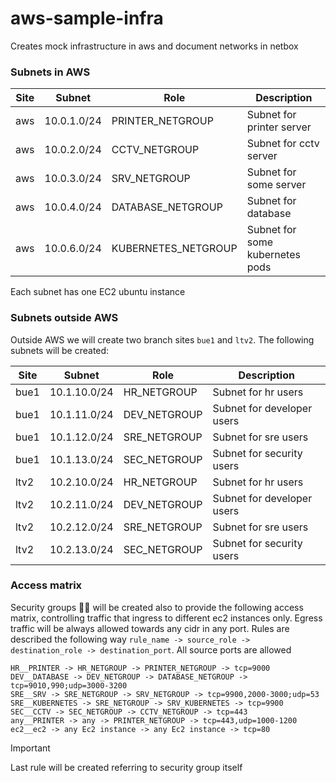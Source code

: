 # aws-sample-infra

Creates mock infrastructure in aws and document networks in netbox

### Subnets in AWS
| Site | Subnet | Role | Description
| --- | --- | --- | --- |
| aws | 10.0.1.0/24 | PRINTER_NETGROUP | Subnet for printer server|
| aws | 10.0.2.0/24 | CCTV_NETGROUP | Subnet for cctv server|
| aws | 10.0.3.0/24 | SRV_NETGROUP | Subnet for some server|
| aws | 10.0.4.0/24 | DATABASE_NETGROUP | Subnet for database |
| aws | 10.0.6.0/24 | KUBERNETES_NETGROUP | Subnet for some kubernetes pods |

Each subnet has one EC2 ubuntu instance

### Subnets outside AWS
Outside AWS we will create two branch sites `bue1` and `ltv2`. The following subnets will be created:

| Site | Subnet | Role | Description
| --- | --- | --- | --- |
| bue1 | 10.1.10.0/24 | HR_NETGROUP | Subnet for hr users|
| bue1 | 10.1.11.0/24 | DEV_NETGROUP | Subnet for developer users|
| bue1 | 10.1.12.0/24 | SRE_NETGROUP | Subnet for sre users|
| bue1 | 10.1.13.0/24 | SEC_NETGROUP | Subnet for security users|
| ltv2 | 10.2.10.0/24 | HR_NETGROUP | Subnet for hr users|
| ltv2 | 10.2.11.0/24 | DEV_NETGROUP | Subnet for developer users|
| ltv2 | 10.2.12.0/24 | SRE_NETGROUP | Subnet for sre users|
| ltv2 | 10.2.13.0/24 | SEC_NETGROUP | Subnet for security users|

### Access matrix
Security groups :male_detective: will be created also to provide the following access matrix, controlling traffic that ingress to different ec2 instances only. Egress traffic will be always allowed towards any cidr in any port. Rules are described the following way `rule_name -> source_role -> destination_role -> destination_port`. All source ports are allowed

    HR__PRINTER -> HR_NETGROUP -> PRINTER_NETGROUP -> tcp=9000
    DEV__DATABASE -> DEV_NETGROUP -> DATABASE_NETGROUP -> tcp=9010,990;udp=3000-3200
    SRE__SRV -> SRE_NETGROUP -> SRV_NETGROUP -> tcp=9900,2000-3000;udp=53
    SRE__KUBERNETES -> SRE_NETGROUP -> SRV_KUBERNETES -> tcp=9900
    SEC__CCTV -> SEC_NETGROUP -> CCTV_NETGROUP -> tcp=443
    any__PRINTER -> any -> PRINTER_NETGROUP -> tcp=443,udp=1000-1200
    ec2__ec2 -> any Ec2 instance -> any Ec2 instance -> tcp=80

> [!IMPORTANT]
> Last rule will be created referring to security group itself
